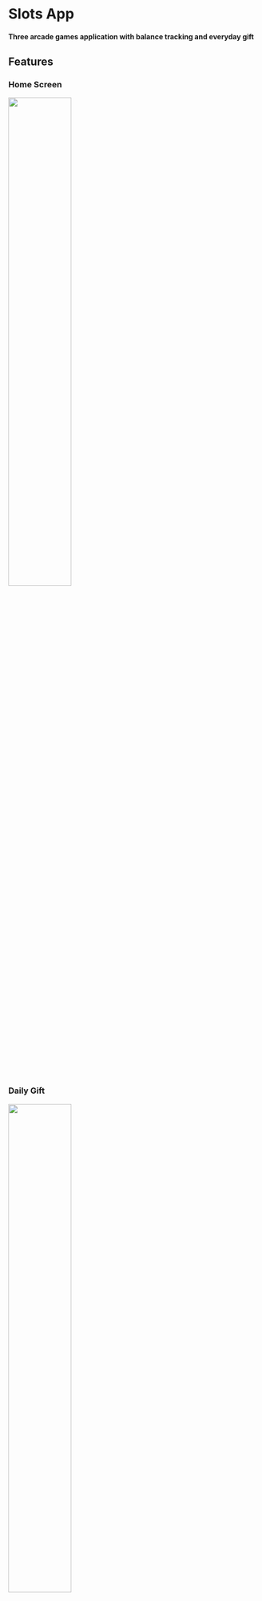 # Slots App
#### Three arcade games application with balance tracking and everyday gift
## Features
### Home Screen

<img src="https://github.com/troublecatcher/slots/assets/91335963/2c74b905-5514-4d95-8d90-c4fc80ce3d5b" width="50%"/>

### Daily Gift

<img src="https://github.com/troublecatcher/slots/assets/91335963/893c35f7-c74e-4404-9506-ac16b31cb089" width="50%"/>

### Slot Machine

<img src="https://github.com/troublecatcher/slots/assets/91335963/8fe296f3-1ab5-4b49-aa6d-7eb6aa97bfa4" width="50%"/>

### Pokies

<img src="https://github.com/troublecatcher/slots/assets/91335963/e4723100-7133-4e3a-a4a8-56a9a44d485a" width="50%"/>

### Roulette

<img src="https://github.com/troublecatcher/slots/assets/91335963/d479b4e4-1293-4dd8-bf80-1f7c657c1683" width="50%"/>
